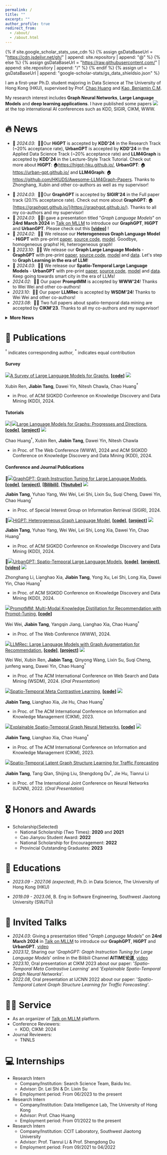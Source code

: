 ```yaml
---
permalink: /
title: ""
excerpt: ""
author_profile: true
redirect_from: 
  - /about/
  - /about.html
---
```


{% if site.google_scholar_stats_use_cdn %}
{% assign gsDataBaseUrl = "https://cdn.jsdelivr.net/gh/" | append: site.repository | append: "@" %}
{% else %}
{% assign gsDataBaseUrl = "https://raw.githubusercontent.com/" | append: site.repository | append: "/" %}
{% endif %}
{% assign url = gsDataBaseUrl | append: "google-scholar-stats/gs_data_shieldsio.json" %}

<span class='anchor' id='about-me'></span>

I am a first-year Ph.D. student majoring in Data Science at The University of Hong Kong (HKU), supervised by Prof. [Chao Huang](https://sites.google.com/view/chaoh) and [Kao, Benjamin C.M](https://www.cs.hku.hk/index.php/people/academic-staff/kao). 

My research interest includes **Graph Neural Networks**, **Large Language Models** and **deep learning applications**. I have published some papers <a href='https://scholar.google.com.hk/citations?user=GUXIfJgAAAAJ&hl=zh-CN'><img src="https://img.shields.io/endpoint?logo=Google%20Scholar&url=https%3A%2F%2Fcdn.jsdelivr.net%2Fgh%2Ftjb-tech%2Ftjb-tech.github.io@google-scholar-stats%2Fgs_data_shieldsio.json&labelColor=f6f6f6&color=9cf&style=flat&label=citations"></a> at the top international AI conferences such as KDD, SIGIR, CIKM, WWW. 

# 🔥 News

* 🎯 *2024.03*: &nbsp;🎉🎉Our **HiGPT** is accepted by **KDD'24** in the Research Track (~20% acceptance rate), **UrbanGPT** is accepted by **KDD'24** in the Applied Data Science Track (~20% acceptance rate) and **LLM4Graph** is accepted by **KDD'24** in the Lecture-Style Track Tutorial. Check out more about **HiGPT**: 🏠https://higpt-hku.github.io/, **UrbanGPT**: 🏠https://urban-gpt.github.io/ and **LLM4Graph**: 🏠https://github.com/HKUDS/Awesome-LLM4Graph-Papers. Thanks to Zhonghang, Xubin and other co-authors as well as my supervisor!

- 🎯 *2024.03*: &nbsp;🎉🎉Our **GraphGPT** is accepted by **SIGIR'24** in the Full paper track (20.1% acceptance rate). Check out more about **GraphGPT**: 🏠[https://graphgpt.github.io/](https://graphgpt.github.io/). Thanks to all my co-authors and my supervisor!
- 🎯 *2024.03*: &nbsp;🎉🎉I gave a presentation titled "*Graph Language Models*" on **24rd** **March 2024** in [Talk on MLLM](https://www.mllm-ai.com/home) to introduce our **GraphGPT**, **HiGPT** and **UrbanGPT**. Please check out this **[[video](https://www.youtube.com/watch?v=AIEoaPkm-XI)]** ! 
- 🎯 *2024.02*: &nbsp;🎉🎉 We release our **Heterogeneous Graph Language Model** - **HiGPT** with pre-print [paper](https://arxiv.org/abs/2402.16024), [source code](https://github.com/HKUDS/HiGPT), [model](https://huggingface.co/Jiabin99/HiGPT). Goodbye, homogeneous graphs! Hi, heterogeneous graph!
- 🎯 *2023.10*: &nbsp;🎉🎉 We release our **Graph Large Language Models** - **GraphGPT** with pre-print [paper](https://arxiv.org/abs/2310.13023), [source code](https://github.com/HKUDS/GraphGPT), [model](https://huggingface.co/Jiabin99/GraphGPT-7B-mix-all) and [data](https://huggingface.co/datasets/Jiabin99/Arxiv-PubMed-mix-NC-LP). Let's step to **Graph Learning in the era of LLM**!
- 🎯 *2024.03*: &nbsp;🎉🎉 We release our **Spatio-Temporal Large Language Models** - **UrbanGPT** with pre-print [paper](https://arxiv.org/abs/2403.00813), [source code](https://github.com/HKUDS/UrbanGPT), [model](https://huggingface.co/datasets/bjdwh/checkpoints) and [data](https://huggingface.co/datasets/bjdwh/ST_data_urbangpt). Keep going towards smart city in the era of LLMs!
- *2024.02*: &nbsp;🎉🎉 Our paper **PromptMM** is accepted by **WWW'24**! Thanks to Wei Wei and other co-authors!
- *2023.10*: &nbsp;🎉🎉 Our paper **LLMRec** is accepted by **WSDM'24**! Thanks to Wei Wei and other co-authors!
- *2023.08*: &nbsp;🎉🎉 Two full papers about spatio-temporal data mining are accepted by **CIKM'23**. Thanks to all my co-authors and my supervisor!

<details>
<summary> <b>More News</b> </summary>
  <ul>
  <li><i>2023.06</i>: &nbsp;🎉🎉 I graduated from SWJTU. Nice memories with all my friends, teachers and family!</li>
  <li><i>2022.11</i>: &nbsp;🎉🎉 I am honored with <i>Cao Jianyou Student Award</i> <b>2022</b> (Selected from eight universities, including Southwest Jiaotong University, Tongji University, Central South University, etc. ).</li>
  <li><i>2022.11</i>: &nbsp;🎉🎉 I am nominated for <i>National Scholarship for Encouragement</i> and <i>Provincial Outstanding Graduates</i>.</li>
</ul>
</details>

# 📝 Publications 

$^{\dagger}$ indicates corresponding author, $^{*}$ indicates equal contribution

#### Survey

<img src='https://img.shields.io/badge/KDD2024[Tutorial+Survey]-orange' />[A Survey of Large Language Models for Graphs](https://arxiv.org/abs/2405.08011), **[[code](https://github.com/HKUDS/Awesome-LLM4Graph-Papers)]** <img src='https://img.shields.io/github/stars/hkuds/Awesome-LLM4Graph-Papers?color=green&style=social' />

Xubin Ren, **Jiabin Tang**, Dawei Yin, Nitesh Chawla, Chao Huang$^{\dagger}$

* in Proc. of ACM SIGKDD Conference on Knowledge Discovery and Data Mining (KDD), 2024.

#### Tutorials

<img src='https://img.shields.io/badge/WWW2024[Tutorial]-orange' />|<img src='https://img.shields.io/badge/KDD2024[Tutorial+Survey]-orange' />[Large Language Models for Graphs: Progresses and Directions](https://dl.acm.org/doi/abs/10.1145/3589335.3641251), **[[code](https://github.com/HKUDS/Awesome-LLM4Graph-Papers)]**, **[[project](https://llm4graph-tutorial.github.io/)]** <img src='https://img.shields.io/github/stars/hkuds/Awesome-LLM4Graph-Papers?color=green&style=social' />

Chao Huang$^{\dagger}$, Xubin Ren, **Jiabin Tang**, Dawei Yin, Nitesh Chawla

* in Proc. of The Web Conference (WWW), 2024 and ACM SIGKDD Conference on Knowledge Discovery and Data Mining (KDD), 2024.

#### Conference and Journal Publications

🎯<img src='https://img.shields.io/badge/SIGIR2024-orange' />[GraphGPT: Graph Instruction Tuning for Large Language Models](https://arxiv.org/abs/2310.13023), **[[code](https://github.com/HKUDS/GraphGPT)]**, **[[project](https://graphgpt.github.io/)]**, **[[Bilibili](https://www.bilibili.com/video/BV1YQ4y1E7jW/?spm_id_from=333.999.0.0&vd_source=e4217e0b912c93c99f59f1489308a356)]**, **[[Youtube](https://www.youtube.com/watch?v=AIEoaPkm-XI)]** <img src='https://img.shields.io/github/stars/hkuds/graphgpt?color=green&style=social' />&nbsp;

**Jiabin Tang**, Yuhao Yang, Wei Wei, Lei Shi, Lixin Su, Suqi Cheng, Dawei Yin, Chao Huang$^{\dagger}$

- in Proc. of Special Interest Group on Information Retrieval (SIGIR), 2024.

🎯<img src='https://img.shields.io/badge/KDD2024-orange' />[HiGPT: Heterogeneous Graph Language Model](https://arxiv.org/abs/2402.16024), **[[code](https://github.com/HKUDS/HiGPT)]**, **[[project](https://higpt-hku.github.io/)]** <img src='https://img.shields.io/github/stars/hkuds/higpt?color=green&style=social' />&nbsp;

**Jiabin Tang**, Yuhao Yang, Wei Wei, Lei Shi, Long Xia, Dawei Yin, Chao Huang$^{\dagger}$

- in Proc. of ACM SIGKDD Conference on Knowledge Discovery and Data Mining (KDD), 2024.

🎯<img src='https://img.shields.io/badge/KDD2024-orange' />[UrbanGPT: Spatio-Temporal Large Language Models](https://arxiv.org/abs/2403.00813), **[[code](https://github.com/HKUDS/UrbanGPT)]**, **[[project](https://urban-gpt.github.io/)]**, **[[video](https://www.youtube.com/watch?v=4BIbQt-EIAM)]** <img src='https://img.shields.io/github/stars/hkuds/urbangpt?color=green&style=social' />

Zhonghang Li, Lianghao Xia, **Jiabin Tang**, Yong Xu, Lei Shi, Long Xia, Dawei Yin, Chao Huang$^{\dagger}$

- in Proc. of ACM SIGKDD Conference on Knowledge Discovery and Data Mining (KDD), 2024.

<img src='https://img.shields.io/badge/WWW2024-orange' />[PromptMM: Multi-Modal Knowledge Distillation for Recommendation with Prompt-Tuning](https://arxiv.org/abs/2402.17188), **[[code](https://github.com/HKUDS/LLMRec)]** 

Wei Wei, **Jiabin Tang**, Yangqin Jiang, Lianghao Xia, Chao Huang$^{\dagger}$

- in Proc. of The Web Conference (WWW), 2024.

<img src='https://img.shields.io/badge/WSDM2024-orange' />[LLMRec: Large Language Models with Graph Augmentation for Recommendation](https://arxiv.org/abs/2311.00423), **[[code](https://github.com/HKUDS/LLMRec)]**, **[[project](https://llmrec.github.io/)]** <img src='https://img.shields.io/github/stars/hkuds/llmrec?color=green&style=social' />

Wei Wei, Xubin Ren, **Jiabin Tang**, Qinyong Wang, Lixin Su, Suqi Cheng, junfeng wang, Dawei Yin, Chao Huang$^{\dagger}$

- in Proc. of The ACM International Conference on Web Search and Data Mining (WSDM), 2024. (*Oral Presentation*)

<img src='https://img.shields.io/badge/CIKM2023-orange' />[Spatio-Temporal Meta Contrastive Learning](https://dl.acm.org/doi/abs/10.1145/3583780.3615065), **[[code](https://github.com/HKUDS/CL4ST)]** <img src='https://img.shields.io/github/stars/hkuds/cl4st?color=green&style=social' />&nbsp;

**Jiabin Tang**, Lianghao Xia, Jie Hu, Chao Huang$^{\dagger}$

- in Proc. of The ACM International Conference on Information and Knowledge Management (CIKM), 2023.

<img src='https://img.shields.io/badge/CIKM2023-orange' />[Explainable Spatio-Temporal Graph Neural Networks](https://dl.acm.org/doi/abs/10.1145/3583780.3614871), **[[code](https://github.com/HKUDS/STExplainer)]** <img src='https://img.shields.io/github/stars/hkuds/stexplainer?color=green&style=social' />&nbsp;

**Jiabin Tang**, Lianghao Xia, Chao Huang$^{\dagger}$

- in Proc. of The ACM International Conference on Information and Knowledge Management (CIKM), 2023.

<img src='https://img.shields.io/badge/IJCNN2022-orange' />[Spatio-Temporal Latent Graph Structure Learning for Traffic Forecasting](https://ieeexplore.ieee.org/document/9892191)

**Jiabin Tang**, Tang Qian, Shijing Liu, Shengdong Du$^{\dagger}$, Jie Hu, Tianrui Li

- in Proc. of The International Joint Conference on Neural Networks (IJCNN), 2022. (*Oral Presentation*)

# 🎖 Honors and Awards
* Scholarship(Selected)
  * National Scholarship (Two Times): **2020** and **2021**
  * Cao Jianyou Student Award: **2022**
  * National Scholarship for Encouragement: **2022**
  * Provincial Outstanding Graduates: **2023**



# 📖 Educations
- *2023.09 - 2027.06 (expected)*, Ph.D. in Data Science, The University of Hong Kong (HKU)

- *2019.09 - 2023.06*, B. Eng in Software Engineering, Southwest Jiaotong University (SWJTU)



# 💬 Invited Talks

- *2024.03*: Giving a presentation titled "*Graph Language Models*" on **24rd** **March 2024** in [Talk on MLLM](https://www.mllm-ai.com/home) to introduce our **GraphGPT**, **HiGPT** and **UrbanGPT**. [video](https://www.youtube.com/watch?v=AIEoaPkm-XI)
- *2023.12*, Sharing our '*GraphGPT: Graph Instruction Tuning for Large Language Models*' online in the Bilibili Channel **AITIME论道**, [video](https://www.bilibili.com/video/BV1YQ4y1E7jW/?spm_id_from=333.999.0.0&vd_source=e4217e0b912c93c99f59f1489308a356)
- *2023.10*, Oral presentation at CIKM 2023 about our paper: '*Spatio-Temporal Meta Contrastive Learning*' and '*Explainable Spatio-Temporal Graph Neural Networks*'. 
- *2022.08*, Oral presentation at IJCNN 2022 about our paper: '*Spatio-Temporal Latent Graph Structure Learning for Traffic Forecasting*'. 



# 🧑‍💻 Service

- As an organizer of [Talk on MLLM](https://www.mllm-ai.com/home) platform. 
- Conference Reviewers: 
  - KDD, CIKM: 2024
- Journal Reviewers: 
  - TNNLS
  

# 💻 Internships
- Research Intern
  - Company/Institution: Search Science Team, Baidu Inc.
  - Advisor: Dr. Lei Shi & Dr. Lixin Su
  - Employment period: From 06/2023 to the present
- Research Intern
  - Company/Institution: Data Intelligence Lab, The University of Hong Kong
  - Advisor: Prof. Chao Huang
  - Employment period: From 01/2022 to the present
- Research Intern
  - Company/Institution: CCIT Laboratory, Southwest Jiaotong University 
  - Advisor: Prof. Tianrui Li & Prof. Shengdong Du
  - Employment period: From 09/2021 to 04/2022